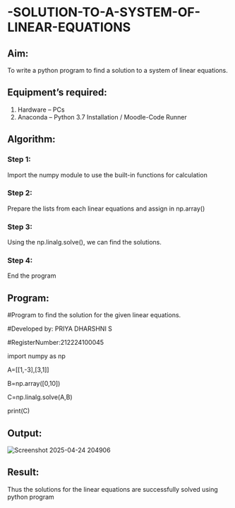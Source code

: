 # -SOLUTION-TO-A-SYSTEM-OF-LINEAR-EQUATIONS
## Aim:
To write a python program to find a solution to a system of linear equations.
## Equipment’s required:
1. 	Hardware – PCs
2. 	Anaconda – Python 3.7 Installation / Moodle-Code Runner
## Algorithm:
### Step 1: 
Import the numpy module to use the built-in functions for calculation
### Step 2: 
Prepare the lists from each linear equations and assign in np.array()
### Step 3: 
Using the np.linalg.solve(), we can find the solutions.
### Step 4: 
End the program
## Program:
#Program to find the solution for the given linear equations.

#Developed by: PRIYA DHARSHNI S 

#RegisterNumber:212224100045

import numpy as np

A=[[1,-3],[3,1]]

B=np.array([0,10])

C=np.linalg.solve(A,B)

print(C)

## Output:
![Screenshot 2025-04-24 204906](https://github.com/user-attachments/assets/77ac71bb-5c23-466d-8e08-fcc59366b051)

## Result: 
Thus the solutions for the linear equations are successfully solved using python program


